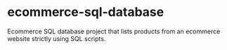 # ecommerce-sql-database
Ecommerce SQL database project that lists products from an ecommerce website strictly using SQL scripts. 
